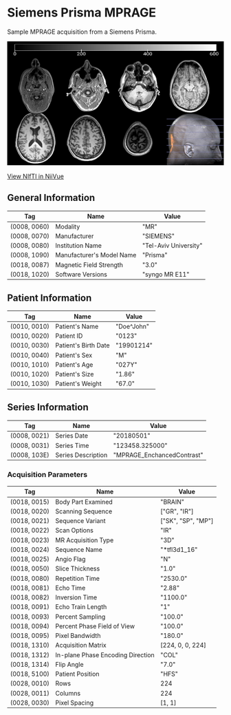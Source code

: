 # Siemens Prisma MPRAGE

Sample MPRAGE acquisition from a Siemens Prisma.

![Preview](preview.png)

[View NIfTI in NiiVue](https://niivue.github.io/niivue/features/view.html?url=https://open-dicom.github.io/siemens_mprage_0/nii/converted.nii.gz)

## General Information

|      Tag     | Name                      | Value                 |
|:------------:|---------------------------|-----------------------|
| (0008, 0060) | Modality                  | "MR"                  |
| (0008, 0070) | Manufacturer              | "SIEMENS"             |
| (0008, 0080) | Institution Name          | "Tel-Aviv University" |
| (0008, 1090) | Manufacturer's Model Name | "Prisma"              |
| (0018, 0087) | Magnetic Field Strength   | "3.0"                 |
| (0018, 1020) | Software Versions         | "syngo MR E11"        |

## Patient Information

|      Tag     | Name                 | Value      |
|:------------:|----------------------|------------|
| (0010, 0010) | Patient's Name       | "Doe^John" |
| (0010, 0020) | Patient ID           | "0123"     |
| (0010, 0030) | Patient's Birth Date | "19901214" |
| (0010, 0040) | Patient's Sex        | "M"        |
| (0010, 1010) | Patient's Age        | "027Y"     |
| (0010, 1020) | Patient's Size       | "1.86"     |
| (0010, 1030) | Patient's Weight     | "67.0"     |

## Series Information

|      Tag     | Name               | Value                          |
|:------------:|--------------------|--------------------------------|
| (0008, 0021) | Series Date        | "20180501"                     |
| (0008, 0031) | Series Time        | "123458.325000"                |
| (0008, 103E) | Series Description | "MPRAGE_EnchancedContrast"     |

### Acquisition Parameters

|      Tag     | Name                              | Value              |
|:------------:|-----------------------------------|--------------------|
| (0018, 0015) | Body Part Examined                | "BRAIN"            |
| (0018, 0020) | Scanning Sequence                 | ["GR", "IR"]       |
| (0018, 0021) | Sequence Variant                  | ["SK", "SP", "MP"] |
| (0018, 0022) | Scan Options                      | "IR"               |
| (0018, 0023) | MR Acquisition Type               | "3D"               |
| (0018, 0024) | Sequence Name                     | "*tfl3d1_16"       |
| (0018, 0025) | Angio Flag                        | "N"                |
| (0018, 0050) | Slice Thickness                   | "1.0"              |
| (0018, 0080) | Repetition Time                   | "2530.0"           |
| (0018, 0081) | Echo Time                         | "2.88"             |
| (0018, 0082) | Inversion Time                    | "1100.0"           |
| (0018, 0091) | Echo Train Length                 | "1"                |
| (0018, 0093) | Percent Sampling                  | "100.0"            |
| (0018, 0094) | Percent Phase Field of View       | "100.0"            |
| (0018, 0095) | Pixel Bandwidth                   | "180.0"            |
| (0018, 1310) | Acquisition Matrix                | [224, 0, 0, 224]   |
| (0018, 1312) | In-plane Phase Encoding Direction | "COL"              |
| (0018, 1314) | Flip Angle                        | "7.0"              |
| (0018, 5100) | Patient Position                  | "HFS"              |
| (0028, 0010) | Rows                              | 224                |
| (0028, 0011) | Columns                           | 224                |
| (0028, 0030) | Pixel Spacing                     | [1, 1]             |
